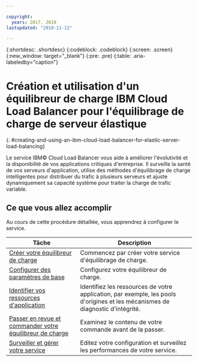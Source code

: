 ```yaml
---

copyright:
  years: 2017, 2018
lastupdated: "2018-11-12"

---
```


{:shortdesc: .shortdesc}
{:codeblock: .codeblock}
{:screen: .screen}
{:new_window: target="_blank"}
{:pre: .pre}
{:table: .aria-labeledby="caption"}

# Création et utilisation d'un équilibreur de charge IBM Cloud Load Balancer pour l'équilibrage de charge de serveur élastique
{: #creating-and-using-an-ibm-cloud-load-balancer-for-elastic-server-load-balancing}

Le service IBM© Cloud Load Balancer vous aide à améliorer l'évolutivité et la disponibilité de vos applications critiques d'entreprise. Il surveille la santé de vos serveurs d'application, utilise des méthodes d'équilibrage de charge intelligentes pour distribuer du trafic à plusieurs serveurs et ajuste dynamiquement sa capacité système pour traiter la charge de trafic variable. 

## Ce que vous allez accomplir

Au cours de cette procédure détaillée, vous apprendrez à configurer le service.   


Tâche  | Description
------------- | -------------
[Créer votre équilibreur de charge](/docs/infrastructure/loadbalancer-service?topic=loadbalancer-service-creating-an-ibm-cloud-load-balancer) | Commencez par créer votre service d'équilibrage de charge.
[Configurer des paramètres de base](/docs/infrastructure/loadbalancer-service?topic=loadbalancer-service-configuring-ibm-cloud-load-balancer-parameters) | Configurez votre équilibreur de charge.
[Identifier vos ressources d'application](/docs/infrastructure/loadbalancer-service?topic=loadbalancer-service-identifying-your-application-server-resources) | Identifiez les ressources de votre application, par exemple, les pools d'origines et les mécanismes de diagnostic d'intégrité.
[Passer en revue et commander votre équilibreur de charge](/docs/infrastructure/loadbalancer-service?topic=loadbalancer-service-review-and-place-your-order) | Examinez le contenu de votre commande avant de la passer.
[Surveiller et gérer votre service](/docs/infrastructure/loadbalancer-service?topic=loadbalancer-service-monitoring-and-managing-your-service) | Editez votre configuration et surveillez les performances de votre service.
